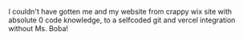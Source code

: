 ---
---
I couldn't have gotten me and my website from crappy wix site with absolute 0 code knowledge, to a selfcoded git and vercel integration without Ms. Boba!